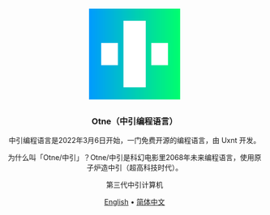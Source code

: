 <div align="center">
<a href="#">
<h1><img src="otne.svg" alt="Logo" width="180" height="180"></h1>
</a>

### Otne（中引编程语言）
  
中引编程语言是2022年3月6日开始，一门免费开源的编程语言，由 Uxnt 开发。

为什么叫「Otne/中引」？Otne/中引是科幻电影里2068年未来编程语言，使用原子炉造中引（超高科技时代）。
  
第三代中引计算机
  
[English](README.md) • [简体中文](README.zh.md)

</div>
